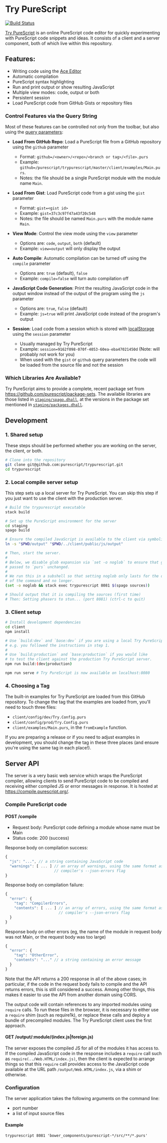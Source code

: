 # Try PureScript

[![Build Status](https://github.com/purescript/trypurescript/workflows/CI/badge.svg?branch=master)](https://github.com/purescript/trypurescript/actions?query=workflow%3ACI+branch%3Amaster)

[Try PureScript](https://try.purescript.org) is an online PureScript code editor for quickly experimenting with PureScript code snippets and ideas. It consists of a client and a server component, both of which live within this repository.

## Features:

- Writing code using the [Ace Editor](http://ace.c9.io)
- Automatic compilation
- PureScript syntax highlighting
- Run and print output or show resulting JavaScript
- Multiple view modes: code, output or both
- Persistent session
- Load PureScript code from GitHub Gists or repository files

### Control Features via the Query String

Most of these features can be controlled not only from the toolbar, but also using the [query parameters](https://en.wikipedia.org/wiki/Query_string):

- **Load From GitHub Repo**: Load a PureScript file from a GitHub repository using the `github` parameter
    - Format: `github=/<owner>/<repo>/<branch or tag>/<file>.purs`
    - Example: `github=/purescript/trypurescript/master/client/examples/Main.purs`.
    - Notes: the file should be a single PureScript module with the module name `Main`.

- **Load From Gist**: Load PureScript code from a gist using the `gist` parameter
    - Format: `gist=<gist id>`
    - Example: `gist=37c3c97f47a43f20c548`
    - Notes: the file should be named `Main.purs` with the module name `Main`.

- **View Mode**: Control the view mode using the `view` parameter
    - Options are: `code`, `output`, `both` (default)
    - Example: `view=output` will only display the output

- **Auto Compile**: Automatic compilation can be turned off using the `compile` parameter
    - Options are: `true` (default), `false`
    - Example: `compile=false` will turn auto compilation off

- **JavaScript Code Generation**: Print the resulting JavaScript code in the output window instead of the output of the program using the `js` parameter
    - Options are: `true`, `false` (default)
    - Example: `js=true` will print JavaScript code instead of the program's output

- **Session**: Load code from a session which is stored with [localStorage](https://developer.mozilla.org/en-US/docs/Web/API/Window/localStorage) using the `session` parameter
    - Usually managed by Try PureScript
    - Example: `session=9162f098-070f-4053-60ea-eba47021450d` (Note: will probably not work for you)
    - When used with the `gist` or `github` query parameters the code will be loaded from the source file and not the session

### Which Libraries Are Available?

Try PureScript aims to provide a complete, recent package set from <https://github.com/purescript/package-sets>. The available libraries are those listed in [`staging/spago.dhall`](./staging/spago.dhall), at the versions in the package set mentioned in [`staging/packages.dhall`](./staging/packages.dhall).

## Development

### 1. Shared setup

These steps should be performed whether you are working on the server, the client, or both.

```sh
# Clone into the repository
git clone git@github.com:purescript/trypurescript.git
cd trypurescript
```

### 2. Local compile server setup

This step sets up a local server for Try PureScript. You can skip this step if you just want to use the client with the production server.

```sh
# Build the trypurescript executable
stack build

# Set up the PureScript environment for the server
cd staging
spago build

# Ensure the compiled JavaScript is available to the client via symbolic link.
ln -s "$PWD/output" "$PWD/../client/public/js/output"

# Then, start the server.
#
# Below, we disable glob expansion via `set -o noglob` to ensure that globs are
# passed to `purs` unchanged.
#
# We run this in a subshell so that setting noglob only lasts for the duration
# of the command and no longer.
(set -o noglob && stack exec trypurescript 8081 $(spago sources))

# Should output that it is compiling the sources (first time)
# Then: Setting phasers to stun... (port 8081) (ctrl-c to quit)
```

### 3. Client setup

```sh
# Install development dependencies
cd client
npm install

# Use `build:dev` and `base:dev` if you are using a local Try PureScript server,
# e.g. you followed the instructions in step 1.
#
# Use `build:production` and `base:production` if you would like
# to test the client against the production Try PureScript server.
npm run build:(dev|production)

npm run serve # Try PureScript is now available on localhost:8080
```

### 4. Choosing a Tag

The built-in examples for Try PureScript are loaded from this GitHub repository. To change the tag that the examples are loaded from, you'll need to touch three files:

* `client/config/dev/Try.Config.purs`
* `client/config/prod/Try.Config.purs`
* `client/examples/Main.purs`, in the `fromExample` function.

If you are preparing a release or if you need to adjust examples in development, you should change the tag in these three places (and ensure you're using the same tag in each place!).

## Server API

The server is a very basic web service which wraps the PureScript compiler, allowing clients to send PureScript code to be compiled and receiving either compiled JS or error messages in response.
It is hosted at <https://compile.purescript.org/>.

### Compile PureScript code

#### POST /compile

- Request body: PureScript code defining a module whose name must be Main
- Status code: 200 (success)

Response body on compilation success:

```javascript
{
  "js": "...", // a string containing JavaScript code
  "warnings": [ ... ] // an array of warnings, using the same format as the
                      // compiler's --json-errors flag
}
```

Response body on compilation failure:

```javascript
{
  "error": {
    "tag": "CompilerErrors",
    "contents": [ ... ] // an array of errors, using the same format as the
                        // compiler's --json-errors flag
  }
}
```

Response body on other errors (eg, the name of the module in request body was not Main, or the request body was too large)

```javascript
{
  "error": {
    "tag": "OtherError",
    "contents": "..." // a string containing an error message
  }
}
```

Note that the API returns a 200 response in all of the above cases; in particular, if the code in the request body fails to compile and the API returns errors, this is still considered a success.
Among other things, this makes it easier to use the API from another domain using CORS.

The output code will contain references to any imported modules using `require` calls.
To run these files in the browser, it is necessary to either use a `require` shim (such as require1k), or replace these calls and deploy a bundle of precompiled modules.
The Try PureScript client uses the first approach.

#### GET /output/:module/(index.js|foreign.js)

The server exposes the compiled JS for all of the modules it has access to.
If the compiled JavaScript code in the response includes a `require` call such as `require(../Web.HTML/index.js)`, then the client is expected to arrange things so that this `require` call provides access to the JavaScript code available at the URL path `/output/Web.HTML/index.js`, via a shim or otherwise.

### Configuration

The server application takes the following arguments on the command line:

- port number
- a list of input source files

#### Example

    trypurescript 8081 'bower_components/purescript-*/src/**/*.purs'
